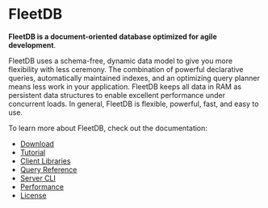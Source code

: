 FleetDB
=======

**FleetDB is a document-oriented database optimized for agile development**.

FleetDB uses a schema-free, dynamic data model to give you more flexibility with less ceremony. The combination of powerful declarative queries, automatically maintained indexes, and an optimizing query planner means less work in your application. FleetDB keeps all data in RAM as persistent data structures to enable excellent performance under concurrent loads. In general, FleetDB is flexible, powerful, fast, and easy to use.

To learn more about FleetDB, check out the documentation:

 * [Download](...)
 * [Tutorial](...)
 * [Client Libraries](...)
 * [Query Reference](...)
 * [Server CLI](...)
 * [Performance](...) 
 * [License](...)

